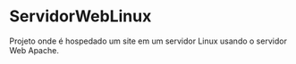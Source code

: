 # ServidorWebLinux
Projeto onde é hospedado um site em um servidor Linux usando o servidor Web Apache.
